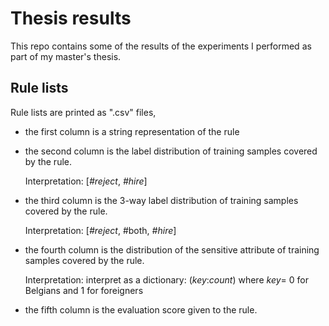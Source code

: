 # Thesis results
This repo contains some of the results of the experiments I performed as part of my master's thesis.

## Rule lists
Rule lists are printed as ".csv" files, 
- the first column is a string representation of the rule
- the second column is the label distribution of training samples covered by the rule.

    Interpretation: [_#reject_, _#hire_] 
- the third column is the 3-way label distribution of training samples covered by the rule.

    Interpretation: [_#reject_, #both, _#hire_] 
- the fourth column is the distribution of the sensitive attribute of training samples covered by the rule.

    Interpretation: interpret as a dictionary: (_key_:_count_) where _key_= 0 for Belgians and 1 for foreigners
- the fifth column is the evaluation score given to the rule.
